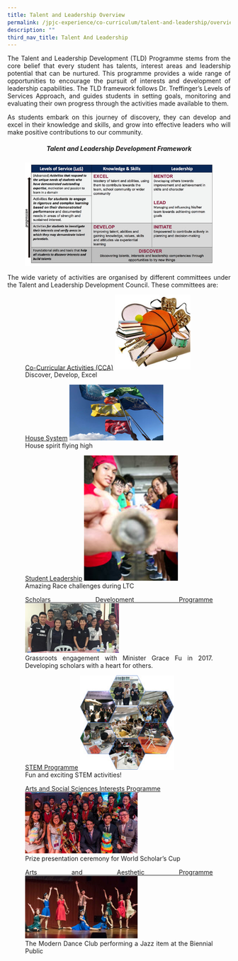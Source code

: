 ```yaml
---
title: Talent and Leadership Overview
permalink: /jpjc-experience/co-curriculum/talent-and-leadership/overview/
description: ""
third_nav_title: Talent And Leadership
---
```

<div align=justify>
<p>
The Talent and Leadership Development (TLD) Programme stems from the core belief that every student has talents, interest areas and leadership potential that can be nurtured. This programme provides a wide range of opportunities to encourage the pursuit of interests and development of leadership capabilities. The TLD framework follows Dr. Treffinger’s Levels of Services Approach, and guides students in setting goals, monitoring and evaluating their own progress through the activities made available to them.</p>

<p>
As students embark on this journey of discovery, they can develop and excel in their knowledge and skills, and grow into effective leaders who will make positive contributions to our community.</p>

<center><h5><strong>Talent and Leadership Development Framework</strong></h5></center>

<figure>
<img src="/images/Talent%20and%20Leadership%20Development%20Framework.jpg">
</figure>

<p>
The wide variety of activities are organised by different committees under the Talent and Leadership Development Council. These committees are:</p>

<figure>
<a href="/jpjc-experience/co-curriculum/talent-and-leadership-development-programme/cca/">Co-Curricular Activities (CCA)</a>
<img src="/images/cca.jpg" style="width:40%">
<figcaption>Discover, Develop, Excel</figcaption>
</figure>

<figure>
<a href="/jpjc-experience/co-curriculum/talent-and-leadership-development-programme/house-system/">House System</a>
<img src="/images/house%20system.jpg" style="width:50%">		 
<figcaption>House spirit flying high</figcaption></figure>

<figure>
<a href="/jpjc-experience/co-curriculum/talent-and-leadership-development-programme/student-leadership/">Student Leadership</a>
<img src="/images/student%20ldrship.jpg" style="width:50%">		 
<figcaption>Amazing Race challenges during LTC</figcaption></figure>

<figure>
<a href="/jpjc-experience/co-curriculum/talent-and-leadership-development-programme/scholars-development/">Scholars Development Programme</a>
<img src="/images/sdprogramme.jpg" style="width:50%">
<figcaption>Grassroots engagement with Minister Grace Fu in 2017. Developing scholars with a heart for others.</figcaption>
</figure>

<figure>
<a href="/jpjc-experience/co-curriculum/talent-and-leadership-development-programme/stem/">STEM Programme</a>
<img src="/images/stem.jpg" style="width:50%">
<figcaption>Fun and exciting STEM activities!</figcaption></figure>

<figure>
<a href="/jpjc-experience/co-curriculum/talent-and-leadership-development-programme/arts-and-social-science/">Arts and Social Sciences Interests Programme</a><br>
<img src="/images/artsscience.jpg" style="width:60%">
<figcaption>Prize presentation ceremony for World Scholar’s Cup</figcaption></figure>

<figure>
<a href="/jpjc-experience/co-curriculum/talent-and-leadership-development-programme/arts-and-aesthetics/">Arts and Aesthetic Programme</a>
<img src="/images/artsaesthetics.jpg" style="width:60%">
<figcaption>The Modern Dance Club performing a Jazz item at the Biennial Public</figcaption></figure>